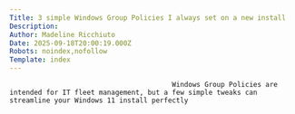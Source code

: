 ```yaml
---
Title: 3 simple Windows Group Policies I always set on a new install
Description: 
Author: Madeline Ricchiuto
Date: 2025-09-18T20:00:19.000Z
Robots: noindex,nofollow
Template: index
---
```


                                            Windows Group Policies are intended for IT fleet management, but a few simple tweaks can streamline your Windows 11 install perfectly
                                        